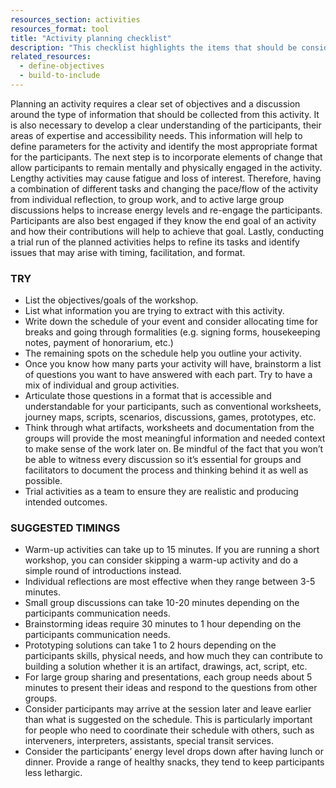 ```yaml
---
resources_section: activities
resources_format: tool
title: "Activity planning checklist"
description: "This checklist highlights the items that should be considered when planning a collaborative event."
related_resources:
  - define-objectives
  - build-to-include
---
```


Planning an activity requires a clear set of objectives and a discussion around the type of information that should be collected from this activity. It is also necessary to develop a clear understanding of the participants, their areas of expertise and accessibility needs. This information will help to define parameters for the activity and identify the most appropriate format for the participants. The next step is to incorporate elements of change that allow participants to remain mentally and physically engaged in the activity. Lengthy activities may cause fatigue and loss of interest. Therefore, having a combination of different tasks and changing the pace/flow of the activity from individual reflection, to group work, and to active large group discussions helps to increase energy levels and re-engage the participants. Participants are also best engaged if they know the end goal of an activity and how their contributions will help to achieve that goal. Lastly, conducting a trial run of the planned activities helps to refine its tasks and identify issues that may arise with timing, facilitation, and format.

### TRY

- List the objectives/goals of the workshop.
- List what information you are trying to extract with this activity.
- Write down the schedule of your event and consider allocating time for breaks and going through formalities (e.g. signing forms, housekeeping notes, payment of honorarium, etc.)
- The remaining spots on the schedule help you outline your activity.
- Once you know how many parts your activity will have, brainstorm a list of questions you want to have answered with each part. Try to have a mix of individual and group activities.
- Articulate those questions in a format that is accessible and understandable for your participants, such as conventional worksheets, journey maps, scripts, scenarios, discussions, games, prototypes, etc.
- Think through what artifacts, worksheets and documentation from the groups will provide the most meaningful information and needed context to make sense of the work later on. Be mindful of the fact that you won’t be able to witness every discussion so it’s essential for groups and facilitators to document the process and thinking behind it as well as possible.
- Trial activities as a team to ensure they are realistic and producing intended outcomes.


### SUGGESTED TIMINGS


- Warm-up activities can take up to 15 minutes. If you are running a short workshop, you can consider skipping a warm-up activity and do a simple round of introductions instead.
- Individual reflections are most effective when they range between 3-5 minutes.
- Small group discussions can take 10-20 minutes depending on the participants communication needs.
- Brainstorming ideas require 30 minutes to 1 hour depending on the participants communication needs.
- Prototyping solutions can take 1 to 2 hours depending on the participants skills, physical needs, and how much they can contribute to building a solution whether it is an artifact, drawings, act, script, etc.
- For large group sharing and presentations, each group needs about 5 minutes to present their ideas and respond to the questions from other groups.
- Consider participants may arrive at the session later and leave earlier than what is suggested on the schedule. This is particularly important for people who need to coordinate their schedule with others, such as interveners, interpreters, assistants, special transit services.
- Consider the participants’ energy level drops down after having lunch or dinner. Provide a range of healthy snacks, they tend to keep participants less lethargic.
